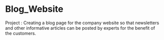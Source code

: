 # Blog_Website
Project :  Creating a blog page for the company website so that newsletters and other informative articles can be posted by experts for the benefit of the customers.
